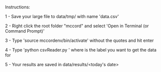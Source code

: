 Instructions:

1 - Save your large file to data/tmp/ with name 'data.csv'

2 - Right click the root folder "mccord" and select 'Open in Terminal (or Command Prompt)'

3 - Type 'source mccordenv/bin/activate' without the quotes and hit enter

4 - Type 'python csvReader.py <label>' where <label> is the label you want to get the data for

5 - Your results are saved in data/results/<today's date>
